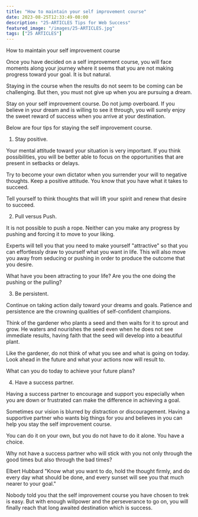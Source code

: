 ```yaml
---
title: "How to maintain your self improvement course"
date: 2023-08-25T12:33:49-08:00
description: "25-ARTICLES Tips for Web Success"
featured_image: "/images/25-ARTICLES.jpg"
tags: ["25 ARTICLES"]
---
```


How to maintain your self improvement course


Once you have decided on a self improvement course, you will face moments along your journey where it seems that you are not making progress toward your goal. It is but natural.

Staying in the course when the results do not seem to be coming can be challenging. But then, you must not give up when you are pursuing a dream. 

Stay on your self improvement course. Do not jump overboard. If you believe in your dream and is willing to see it through, you will surely enjoy the sweet reward of success when you arrive at your destination. 

Below are four tips for staying the self improvement course. 

1. Stay positive. 

Your mental attitude toward your situation is very important. If you think possibilities, you will be better able to focus on the opportunities that are present in setbacks or delays. 

Try to become your own dictator when you surrender your will to negative thoughts. Keep a positive attitude. You know that you have what it takes to succeed. 

Tell yourself to think thoughts that will lift your spirit and renew that desire to succeed. 

2. Pull versus Push. 

It is not possible to push a rope. Neither can you make any progress by pushing and forcing it to move to your liking.

Experts will tell you that you need to make yourself "attractive" so that you can effortlessly draw to yourself what you want in life. This will also move you away from seducing or pushing in order to produce the outcome that you desire.

What have you been attracting to your life? Are you the one doing the pushing or the pulling? 

3. Be persistent.

Continue on taking action daily toward your dreams and goals. Patience and persistence are the crowning qualities of self-confident champions. 

Think of the gardener who plants a seed and then waits for it to sprout and grow. He waters and nourishes the seed even when he does not see immediate results, having faith that the seed will develop into a beautiful plant. 

Like the gardener, do not think of what you see and what is going on today. Look ahead in the future and what your actions now will result to.

What can you do today to achieve your future plans?

4. Have a success partner. 

Having a success partner to encourage and support you especially when you are down or frustrated can make the difference in achieving a goal. 

Sometimes our vision is blurred by distraction or discouragement. Having a supportive partner who wants big things for you and believes in you can help you stay the self improvement course. 

You can do it on your own, but you do not have to do it alone. You have a choice.

Why not have a success partner who will stick with you not only through the good times but also through the bad times?

Elbert Hubbard  "Know what you want to do, hold the thought firmly, and do every day what should be done, and every sunset will see you that much nearer to your goal." 

Nobody told you that the self improvement course you have chosen to trek is easy. But with enough willpower and the perseverance to go on, you will finally reach that long awaited destination which is success.

